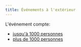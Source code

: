 ```yaml
---
title: Événements à l'extérieur
---
```


L'événement compte:

- [jusqu'à 1000 personnes](../moins-1000/)
- [plus de 1000 personnes](../plus-1000/)